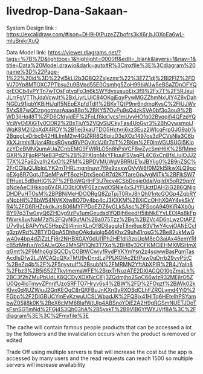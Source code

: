 # livedrop-Dana-Sakaan-
System Design link : https://excalidraw.com/#json=DH9HXPuzeZZbofrs3kX6r,bJOXoEa6wL-mluBnikrXuQ


Data Model link: https://viewer.diagrams.net/?tags=%7B%7D&lightbox=1&highlight=0000ff&edit=_blank&layers=1&nav=1&title=Data%20Model.drawio&dark=auto#R%3Cmxfile%3E%3Cdiagram%20name%3D%22Page-1%22%20id%3D%22yl5kLi2b3O8Q2Zsjezmr%22%3E7Z1dj%2BI2FIZ%2FDVJ70Yp8MTOXC7PTbsu2u9BVpd55E0Osmhg5ZoH99bWJw5eBSaZDnOFYQprEOCb4vPYTn7wTOsFgtvqFo3n6kSWYdvxusuoEjx3f9%2Fx7T%2F5RJeuiJLrrFgVTThJdaVcwJt%2BxLiyrLUiC84OKgjEqyPywMGZZhmNxUIY4Z8vDahNGDz91jqbYKBjHiJqlf5NEpEXpfdTdlf%2BKyTQtP9nr6ndmqKysC%2FIUJWy5VxS87wQDzpgotmarAaaq88p%2BKY57OvPu9sQ4zkSVA0bf3o3ou9%2BWD3jIHqiI8T%2FD6CfdyjdEF%2FoLf8kx1ycs1mUvyHOfq02Bvqqifi4QFzpYQVcWyO4XiGTy0ODR2%2BxTiuY52VQvSlJCkyFas4UoGyr3%2BhOywsmoiJWqK8M2lI2pXdX4RDY%2B1iej3kaUTDO5Hctvrj6xz3Euz2WIcqFrpGJG9ab%2BgpgLvDrbc942HlLImM2w4GtZRR8Q6giuD3eXOz1497os3dPCVsNIa3C6bXkXJrmhI1Ujar4RtcsRGynd9VPGyXcVJ6r7dT%2BKm%2F0lmVGUSUGj5KiozzYDeBMNQumAUaZCnbEMG9FWlRLO5n8hPsVCF8wZycSmH6K%2BfMmeGXR%2FjjqRPNeB3Pd2%2B%2FKlqnMxYFkuuFSVagPL4C6xCnBfsLlulOJJ2T7X%2Fa62vzIh2KxO%2FM%2BPDVMUWgVBRRUE1xJBYIjg0%2B9nZSC%2FrCCIjuQUibIpLYK2mTHRLmgnInuyr7f9e9zxxwOVyW6f0M2kl5IkwXLQ9pcpEXg8R7GqtJTQeMFwPT8ozHDtxSeoGR7d2K7TareGqJygMiTk%2BFlkSW7EfHueL5dBeHIG%2F%2FBoWQrlHF3U7ecy4CSbDosje0daiVqildX5oR29qnYqNdeAeCIHkkog6V4RJD3bIOlVF0EzcwdOSNle4xSJYFLkztDAH2iG286QNigDHDPuHTOsM%2BPBNjMeHDOORgQ8ZpTpjT0RvJ8hQh01ntcGOGp4ZqbRYaNpbHi%2BbW54NVKXtw8O70y4bp4cJ3KXKM%2BXjCcOHhX0AY4ekSkYR4%2FG6RHZpkdkJrsB06MYFPDoEZlZ6yGLkSAsc%2FSooA949KiR4Xb0uBY97q3Tw0xyQ6ZHDyg9zPy1umGeudsd1fQBjh6eedH5ibNkEYvLEOlAs8kFpfWxrk8uvNaM7zl%2FQyNGufAi%2Ba075Tzz%2Bg%2B2Vc4D6nLwzCtAPZU7v9yLBAPvYsC5HxpZSl4minXLnOf8D8aggIeT8m6qc83V1wY4cvjOANECclg3zpVRd%2BTYDQqA5DhhgOAkduioIg546Khx29uh41rosG%2Be82ukMwGw40y4bp4dZjZzLFj8r2NHBXGAY0dUI1Ph2HE1dli3zpUpM8eO3aiAx46emYRIcB5zMnfuuYoSAUeQXo2MhSPI1Qhi3T7Xq%2BHBv32CFKMCIEHMXMSHmXqGmt%2F9Mho6glSQCDyCOBtWCwiyfRydPYKYmYsn2z4sqwwBasPqmTasAcdIsDfw2LJWCAQcQXxTMU9yDmdLzPPLKOlAc2EfPaw0qDrrb29vvP5tC%2BeZq4b%2F%2F5nyvruIf%2BsubN%2FMRMN2YftAbXPlR%2B4JYaIn8%2Fbz3%2B5jS52ZTkvImemaWFE%2BgxTrNuzATE2DXlAGQO10gZmaLh%2BC3f2hZMuPbUdLK6QCDyXOXNcClFj3ZQdmjho2SoC66wIzR32MEjlrO5ZU0Qo4loTmyvZPnrjfUzoSRFTO7Hryv6s4%2BW%2FD%2FOqzf%2BjWk02kKIvx0d4UZWiuJ2GnKEOgC8rQXFBuJnKXn3yRXOBdCLhFZROLymd4Yj0%2FGbp%2F2DIGBUCYmEvKzwuUCSLWbadJK%2FQBjx41HlTq6HEtelhPSYambwZ0SjI8k0K%2BeX6cMM68lafWtUIg4ABSnoYDiE2A2H9gRGSmNUETJDoTsFsnSGTmNd%2FGj4S3Qh03hA%2B5yxkT%2B9VlB6YfWYJVjf8A%3C%2Fdiagram%3E%3C%2Fmxfile%3E

The cache will contain famous people products that can be accessed a lot by the followers and the invalidation occurs when the product is removed or edited

Trade Off using multiple servers is that will increase the cost but the app is accessed by many users and the read requests can reach 1500 so multiple servers will increase availability 
